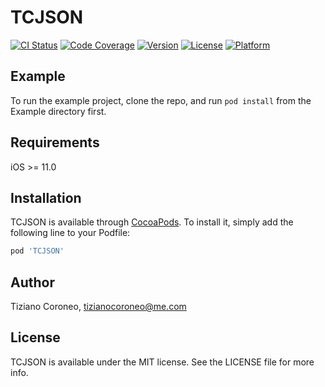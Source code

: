 # TCJSON

[![CI Status](http://img.shields.io/travis/TizianoCoroneo/TCJSON.svg?style=flat)](https://travis-ci.org/TizianoCoroneo/TCJSON)
[![Code Coverage](https://img.shields.io/codecov/c/github/codecov/example-python.svg)](https://codecov.io/gh/TizianoCoroneo/TCJSON)
[![Version](https://img.shields.io/cocoapods/v/TCJSON.svg?style=flat)](http://cocoapods.org/pods/TCJSON)
[![License](https://img.shields.io/cocoapods/l/TCJSON.svg?style=flat)](http://cocoapods.org/pods/TCJSON)
[![Platform](https://img.shields.io/cocoapods/p/TCJSON.svg?style=flat)](http://cocoapods.org/pods/TCJSON)

## Example

To run the example project, clone the repo, and run `pod install` from the Example directory first.

## Requirements

iOS >= 11.0

## Installation

TCJSON is available through [CocoaPods](http://cocoapods.org). To install
it, simply add the following line to your Podfile:

```ruby
pod 'TCJSON'
```

## Author

Tiziano Coroneo, tizianocoroneo@me.com

## License

TCJSON is available under the MIT license. See the LICENSE file for more info.
